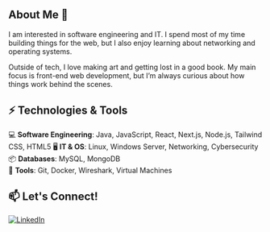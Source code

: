 ## About Me  🌱
I am interested in software engineering and IT. I spend most of my time building things for the web, but I also enjoy learning about networking and operating systems.

Outside of tech, I love making art and getting lost in a good book. My main focus is front-end web development, but I’m always curious about how things work behind the scenes. 

## ⚡ Technologies & Tools  
💻 **Software Engineering**: Java, JavaScript, React, Next.js, Node.js, Tailwind CSS, HTML5
🖥️ **IT & OS**: Linux, Windows Server, Networking, Cybersecurity  
📦 **Databases**: MySQL, MongoDB  
🔧 **Tools**: Git, Docker, Wireshark, Virtual Machines  

## 📫 Let's Connect!  
[![LinkedIn](https://img.shields.io/badge/LinkedIn-Connect-blue?style=flat-square&logo=linkedin)](https://www.linkedin.com/in/cristina-mendoza-salazar/)  

<!--
**cmendo16/cmendo16** is a ✨ _special_ ✨ repository because its `README.md` (this file) appears on your GitHub profile.

Here are some ideas to get you started:


- 🔭 I’m currently working on ...
- 🌱 I’m currently learning ...
- 👯 I’m looking to collaborate on ...
- 🤔 I’m looking for help with ...
- 💬 Ask me about ...
- 📫 How to reach me: ...
- 😄 Pronouns: ...
- ⚡ Fun fact: ...
-->
